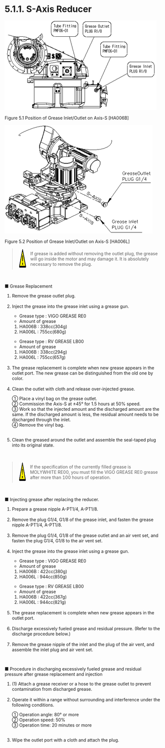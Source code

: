 ﻿# 5.1.1. S-Axis Reducer


![](../../_assets/그림_5.1_s축그리스_in_outlet_위치_ha006b.png)


Figure 5.1 Position of Grease Inlet/Outlet on Axis-S [HA006B]


![](../../_assets/그림_5.2_s축그리스_in_outlet_위치_ha006l.png)

Figure 5.2 Position of Grease Inlet/Outlet on Axis-S [HA006L]


<blockquote>
<table border="0">
<thead>
  <tr>
    <td>
    <div align="center">
      <img src="../../_assets/주의표시.png" width = 60 height = 60>
    </div>
    </td>
    <td colspan="4">If grease is added without removing the outlet plug, the grease will go inside the motor and may damage it. It is absolutely necessary to remove the plug.</td>
  </tr>
</thead>
</table>  
</blockquote>

<br>

■	Grease Replacement

<ol style="list-style-type:decimal" start="1">
    <li>
Remove the grease outlet plug.
</li><br>
    <li>
Inject the grease into the grease inlet using a grease gun.
<p>

-   Grease type  : VIGO GREASE RE0
-	Amount of grease

1) HA006B : 338cc(304g)<br>
2) HA006L : 755cc(680g)
 <p>

-	Grease type  : RV GREASE LB00
-	Amount of grease

1)	HA006B : 338cc(294g)<br>
2)	HA006L : 755cc(657g)
                                                            
</li><br>
    <li>
The grease replacement is complete when new grease appears in the outlet port. The new grease can be distinguished from the old one by color.
    </li><br>
    <li>
Clean the outlet with cloth and release over-injected grease.<p>
①	Place a vinyl bag on the grease outlet.<br>
②	Commission the Axis-S at ±45° for 1.5 hours at 50% speed.<br>
③	Work so that the injected amount and the discharged amount are the same. If the discharged amount is less, the residual amount needs to be discharged through the inlet.<br>
④	Remove the vinyl bag.
    </li><br>
    <li>
Clean the greased around the outlet and assemble the seal-taped plug into its original state.

</li>
</ol>

<br>

<blockquote>
<table border="0">
<thead>
  <tr>
    <td>
    <div align="center">
      <img src="../../_assets/주의표시.png" width = 60 height = 60>
    </div>
    </td>
    <td colspan="4">If the specification of the currently filled grease is MOLYWHITE RE00, you must fill the VIGO GREASE RE0 grease after more than 100 hours of operation.</td>
  </tr>
</thead>
</table>  
</blockquote>

<br>

■	Injecting grease after replacing the reducer.
<ol style="list-style-type:decimal" start="1">
    <li>
Prepare a grease nipple A-PT1/4, A-PT1/8.
    </li><br>
    <li>
Remove the plug G1/4, G1/8 of the grease inlet, and fasten the grease nipple A-PT1/4, A-PT1/8.
    </li><br>
    <li>
Remove the plug G1/4, G1/8 of the grease outlet and an air vent set, and fasten the plug G1/4, G1/8 to the air vent set.
    </li><br>
    <li>
Inject the grease into the grease inlet using a grease gun.

<p>

-	Grease type  : VIGO GREASE RE0
-	Amount of grease

1) HA006B : 422cc(380g)<br>
2) HA006L : 944cc(850g)
 <p>

-	Grease type  : RV GREASE LB00
-	Amount of grease

1)	HA006B : 422cc(367g)<br>
2)	HA006L : 944cc(821g)
</li><br>
    <li>The grease replacement is complete when new grease appears in the outlet port. 
</li><br>
    <li>Discharge excessively fueled grease and residual pressure. (Refer to the discharge procedure below.)
</li><br>
    <li>Remove the grease nipple of the inlet and the plug of the air vent, and assemble the inlet plug and air vent set.
</li>
</ol>

<br>

■ Procedure in discharging excessively fueled grease and residual pressure after grease replacement and injection
<ol style="list-style-type:decimal" start="1">
<li>(1)	Attach a grease receiver or a hose to the grease outlet to prevent contamination from discharged grease.
    </li><br>
    <li>
Operate it within a range without surrounding and interference under the following conditions.<p>
①	Operation angle: 80° or more<br>
②	Operation speed: 50%<br>
③	Operation time: 20 minutes or more<br>
    </li><br>
    <li>
Wipe the outlet port with a cloth and attach the plug.
</li>
</ol>
 
